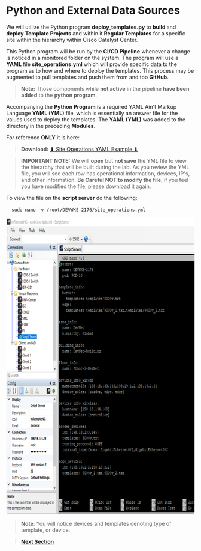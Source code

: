 # Python and External Data Sources

We will utilize the Python program **deploy_templates.py** to **build** and **deploy** **Template Projects** and within it **Regular Templates** for a specific site within the hierarchy within Cisco Catalyst Center. 

This Python program will be run by the **CI/CD Pipeline** whenever a change is noticed in a monitored folder on the system. The program will use a **YAML** file **site_operations.yml** which will provide specific data to the program as to how and where to deploy the templates. This process may be augmented to pull templates and push them from and too **GitHub**. 

> **Note:** Those components while **not active** in the pipeline **have been added** to the **python program**. 

Accompanying the **Python Program** is a required YAML Ain't Markup Language **YAML (YML)** file, which is essentially an answer file for the values used to deploy the templates. The **YAML (YML)** was added to the directory in the preceding **Modules**. 

For reference **ONLY** it is here:

> **Download:** <a href="https://git-link.vercel.app/api/download?url=https://github.com/kebaldwi/DNAC-TEMPLATES/tree/master/LABS/LAB-L-CICD-Orchestration/assets/YAML/site_operations.yml" target="_blank">⬇︎ Site Operations YAML Example ⬇︎</a>

> **IMPORTANT NOTE:** We will **open** but **not save** the YML file to view the hierarchy that will be built during the lab. 
  As you review the YML file, you will see each row has operational information, devices, IP's, and other information. **Be Careful NOT to modify the file**; if you feel you have modified the file, please download it again.

To view the file on the **script server** do the following:

```SHELL
  sudo nano -v /root/DEVWKS-2176/site_operations.yml
```

<p align="center"><img src="./images/site_operations.png" width="800" height="789.33"></p>

> **Note**: You will notice devices and templates denoting type of template, or device.

> [**Next Section**](./03-pipeline.md)
